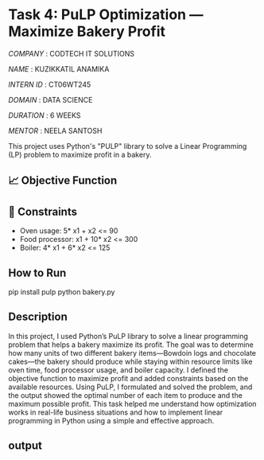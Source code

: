 # Task 4: PuLP Optimization — Maximize Bakery Profit

*COMPANY* : CODTECH IT SOLUTIONS

*NAME* : KUZIKKATIL ANAMIKA

*INTERN ID* : CT06WT245

*DOMAIN* : DATA SCIENCE

*DURATION* : 6 WEEKS

*MENTOR* : NEELA SANTOSH


This project uses Python's "PULP" library to solve a Linear Programming (LP) problem to maximize profit in a bakery.

## 📈 Objective Function


## 📌 Constraints
- Oven usage: 5* x1 + x2 <= 90
- Food processor: x1 + 10* x2 <= 300
- Boiler: 4* x1 + 6* x2 <= 125

## How to Run
pip install pulp
python bakery.py

## Description
In this project, I used Python’s PuLP library to solve a linear programming problem that helps a bakery maximize its profit. The goal was to determine how many units of two different bakery items—Bowdoin logs and chocolate cakes—the bakery should produce while staying within resource limits like oven time, food processor usage, and boiler capacity. I defined the objective function to maximize profit and added constraints based on the available resources. Using PuLP, I formulated and solved the problem, and the output showed the optimal number of each item to produce and the maximum possible profit. This task helped me understand how optimization works in real-life business situations and how to implement linear programming in Python using a simple and effective approach.

## output









